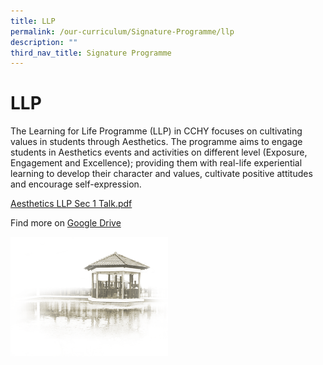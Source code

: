 ```yaml
---
title: LLP
permalink: /our-curriculum/Signature-Programme/llp
description: ""
third_nav_title: Signature Programme
---
```

# **LLP**

The Learning for Life Programme (LLP) in CCHY focuses on cultivating values in students through Aesthetics. The programme aims to engage students in Aesthetics events and activities on different level (Exposure, Engagement and Excellence); providing them with real-life experiential learning to develop their character and values, cultivate positive attitudes and encourage self-expression.

[Aesthetics LLP Sec 1 Talk.pdf](/files/2016%20Aesthetics%20LLP%20Sec%201%20Talk.pdf)

Find more on [Google Drive](https://drive.google.com/drive/folders/15NqZWutusqKUKlEYJm6kXCOtJzmG9k-H)

<img src="/images/pavilion.png" 
     style="width:50%">